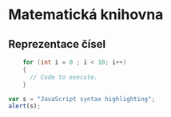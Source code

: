 # Matematická knihovna
## Reprezentace čísel 
```cs
    for (int i = 0 ; i < 10; i++)
    {
      // Code to execute.
    }
```
```javascript
var s = "JavaScript syntax highlighting";
alert(s);
```

